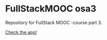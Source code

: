 # FullStackMOOC osa3
Repository for FullStack MOOC -course part 3.

[Check the app!](https://still-shelf-57357.herokuapp.com/)
